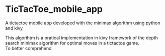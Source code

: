# TicTacToe_mobile_app
A tictactoe mobile app developed with the minimax algorithm using  python and kivy

This algorihtm is a pratical implementation in kivy framework of the depth search minimax algorithm for optimal moves in a tictactoe game.  
To better comprehend
